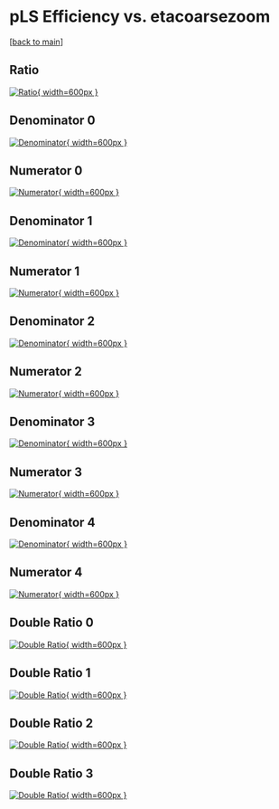 # pLS Efficiency vs. etacoarsezoom

[[back to main](./)]



## Ratio

[![Ratio](../mtv/var/pLS_vtr_11_0_eff_etacoarsezoom.png){ width=600px }](../mtv/var/pLS_vtr_11_0_eff_etacoarsezoom.pdf)

## Denominator 0

[![Denominator](../mtv/den/pLS_vtr_11_0_eff_etacoarsezoom_den0.png){ width=600px }](../mtv/den/pLS_vtr_11_0_eff_etacoarsezoom_den0.pdf)

## Numerator 0

[![Numerator](../mtv/num/pLS_vtr_11_0_eff_etacoarsezoom_num0.png){ width=600px }](../mtv/num/pLS_vtr_11_0_eff_etacoarsezoom_num0.pdf)

## Denominator 1

[![Denominator](../mtv/den/pLS_vtr_11_0_eff_etacoarsezoom_den1.png){ width=600px }](../mtv/den/pLS_vtr_11_0_eff_etacoarsezoom_den1.pdf)

## Numerator 1

[![Numerator](../mtv/num/pLS_vtr_11_0_eff_etacoarsezoom_num1.png){ width=600px }](../mtv/num/pLS_vtr_11_0_eff_etacoarsezoom_num1.pdf)

## Denominator 2

[![Denominator](../mtv/den/pLS_vtr_11_0_eff_etacoarsezoom_den2.png){ width=600px }](../mtv/den/pLS_vtr_11_0_eff_etacoarsezoom_den2.pdf)

## Numerator 2

[![Numerator](../mtv/num/pLS_vtr_11_0_eff_etacoarsezoom_num2.png){ width=600px }](../mtv/num/pLS_vtr_11_0_eff_etacoarsezoom_num2.pdf)

## Denominator 3

[![Denominator](../mtv/den/pLS_vtr_11_0_eff_etacoarsezoom_den3.png){ width=600px }](../mtv/den/pLS_vtr_11_0_eff_etacoarsezoom_den3.pdf)

## Numerator 3

[![Numerator](../mtv/num/pLS_vtr_11_0_eff_etacoarsezoom_num3.png){ width=600px }](../mtv/num/pLS_vtr_11_0_eff_etacoarsezoom_num3.pdf)

## Denominator 4

[![Denominator](../mtv/den/pLS_vtr_11_0_eff_etacoarsezoom_den4.png){ width=600px }](../mtv/den/pLS_vtr_11_0_eff_etacoarsezoom_den4.pdf)

## Numerator 4

[![Numerator](../mtv/num/pLS_vtr_11_0_eff_etacoarsezoom_num4.png){ width=600px }](../mtv/num/pLS_vtr_11_0_eff_etacoarsezoom_num4.pdf)

## Double Ratio 0

[![Double Ratio](../mtv/ratio/pLS_vtr_11_0_eff_etacoarsezoom_ratio0.png){ width=600px }](../mtv/ratio/pLS_vtr_11_0_eff_etacoarsezoom_ratio0.pdf)

## Double Ratio 1

[![Double Ratio](../mtv/ratio/pLS_vtr_11_0_eff_etacoarsezoom_ratio1.png){ width=600px }](../mtv/ratio/pLS_vtr_11_0_eff_etacoarsezoom_ratio1.pdf)

## Double Ratio 2

[![Double Ratio](../mtv/ratio/pLS_vtr_11_0_eff_etacoarsezoom_ratio2.png){ width=600px }](../mtv/ratio/pLS_vtr_11_0_eff_etacoarsezoom_ratio2.pdf)

## Double Ratio 3

[![Double Ratio](../mtv/ratio/pLS_vtr_11_0_eff_etacoarsezoom_ratio3.png){ width=600px }](../mtv/ratio/pLS_vtr_11_0_eff_etacoarsezoom_ratio3.pdf)

